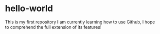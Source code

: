 # hello-world
This is my first repository 
I am currently learning how to use Github, I hope to comprehend the full extension of its features!
